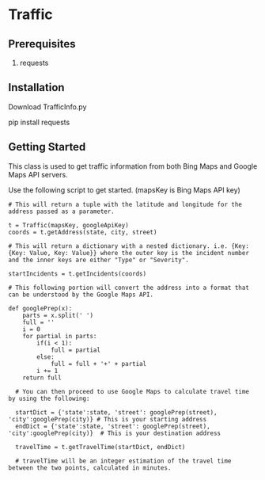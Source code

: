 # Traffic

## Prerequisites

1. requests

## Installation

Download TrafficInfo.py

pip install requests

## Getting Started

This class is used to get traffic information from both Bing Maps and Google Maps API servers.

Use the following script to get started. (mapsKey is Bing Maps API key)

```
# This will return a tuple with the latitude and longitude for the address passed as a parameter.

t = Traffic(mapsKey, googleApiKey)
coords = t.getAddress(state, city, street)

# This will return a dictionary with a nested dictionary. i.e. {Key: {Key: Value, Key: Value}} where the outer key is the incident number and the inner keys are either "Type" or "Severity".

startIncidents = t.getIncidents(coords)

# This following portion will convert the address into a format that can be understood by the Google Maps API.

def googlePrep(x):
	parts = x.split(' ')
	full = ''
	i = 0
	for partial in parts:
		if(i < 1):
			full = partial
		else:
			full = full + '+' + partial
		i += 1
	return full
  
  # You can then proceed to use Google Maps to calculate travel time by using the following:
  
  startDict = {'state':state, 'street': googlePrep(street), 'city':googlePrep(city)} # This is your starting address
  endDict = {'state':state, 'street': googlePrep(street), 'city':googlePrep(city)}  # This is your destination address
  
  travelTime = t.getTravelTime(startDict, endDict)
  
  # travelTime will be an integer estimation of the travel time between the two points, calculated in minutes.
```
